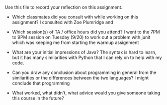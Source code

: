 Use this file to record your reflection on this assignment.

- Which classmates did you consult with while working on this assignment?
    I consulted with Zoe Plumridge and 

- Which session(s) of TA / office hours did you attend?
    I went to the 7PM to 9PM session on Tuesday (9/20) to work out a problem with junit which was keeping me from starting the warmup assignment 

- What are your initial impressions of Java? 
    The syntax is hard to learn, but it has many similarities with Python that I can rely on to help with my code. 

- Can you draw any conclusion about programming in general from the similarities or the differences between the two languages? 
    I might conclude that programming 

- What worked, what didn't, what advice would you give someone taking this course in the future?

